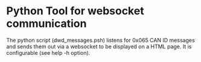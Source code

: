 # Python Tool for websocket communication

The python script (dwd_messages.psh) listens for 0x065 CAN ID messages and sends them out via a websocket to be displayed on a HTML page. It is configurable (see help -h option).
